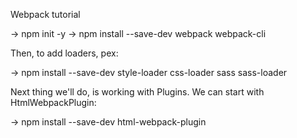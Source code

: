 Webpack tutorial

-> npm init -y
-> npm install --save-dev webpack webpack-cli

Then, to add loaders, pex:

-> npm install --save-dev style-loader css-loader sass sass-loader

Next thing we'll do, is working with Plugins. We can start with HtmlWebpackPlugin:

-> npm install --save-dev html-webpack-plugin